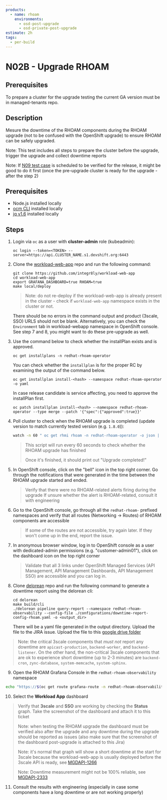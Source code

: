 ```yaml
---
products:
  - name: rhoam
    environments:
      - osd-post-upgrade
      - osd-private-post-upgrade
estimate: 2h
tags:
  - per-build
---
```


# N02B - Upgrade RHOAM

## Prerequisites

To prepare a cluster for the upgrade testing the current GA version must be in managed-tenants repo.

## Description

Mesure the downtime of the RHOAM components during the RHOAM upgrade (not to be confused with the OpenShift upgrade) to ensure RHOAM can be safely upgraded.

Note: This test includes all steps to prepare the cluster before the upgrade, trigger the upgrade and collect downtime reports

Note: If [N09 test case](https://github.com/integr8ly/integreatly-operator/blob/master/test-cases/tests/upgrade/n09-verify-that-upgrades-rollout-can-be-paused.md) is scheduled to be verified for the release, it might be good to do it first (once the pre-upgrade cluster is ready for the upgrade - after the step 2)

## Prerequisites

- Node.js installed locally
- [ocm CLI](https://github.com/openshift-online/ocm-cli/releases) installed locally
- [jq v1.6](https://github.com/stedolan/jq/releases) installed locally

## Steps

1. Login via `oc` as a user with **cluster-admin** role (kubeadmin):

   ```
   oc login --token=<TOKEN> --server=https://api.CLUSTER_NAME.s1.devshift.org:6443
   ```

2. Clone the [workload-web-app](https://github.com/integr8ly/workload-web-app) repo and run the following command:

   ```
   git clone https://github.com/integr8ly/workload-web-app
   cd workload-web-app
   export GRAFANA_DASHBOARD=true RHOAM=true
   make local/deploy
   ```

   > Note: do not re-deploy if the workload-web-app is already present in the cluster - check if `workload-web-app` namespace exists in the cluster or not.

   There should be no errors in the command output and product (3scale, SSO) URLS should not be blank. Alternatively, you can check the `Environment` tab in workload-webapp namespace in OpenShift console. See step 7 and 8, you might want to do these pre-upgrade as well.

3. Use the command below to check whether the installPlan exists and is approved.

   ```
   oc get installplans -n redhat-rhoam-operator
   ```

   You can check whether the `installplan` is for the proper RC by examining the output of the command below.

   ```
   oc get installplan install-<hash> --namespace redhat-rhoam-operator -o yaml
   ```

   In case release candidate is service affecting, you need to approve the installPlan first.

   ```
   oc patch installplan install-<hash> --namespace redhat-rhoam-operator --type merge --patch '{"spec":{"approved":true}}'
   ```

4. Poll cluster to check when the RHOAM upgrade is completed (update version to match currently tested version (e.g. `1.8.0`)):

   ```bash
   watch -n 60 " oc get rhmi rhoam -n redhat-rhoam-operator -o json | jq -r .status.version | grep -q "1.x.x" && echo 'RHOAM Upgrade completed\!'"
   ```

   > This script will run every 60 seconds to check whether the RHOAM upgrade has finished
   >
   > Once it's finished, it should print out "Upgrade completed!"

5. In OpenShift console, click on the "bell" icon in the top right corner. Go through the notifications that were generated in the time between the RHOAM upgrade started and ended.

   > Verify that there were no RHOAM-related alerts firing during the upgrade
   > If unsure whether the alert is RHOAM-related, consult it with engineering

6. Go to the OpenShift console, go through all the `redhat-rhoam-` prefixed namespaces and verify that all routes (Networking -> Routes) of RHOAM components are accessible

   > If some of the routes are not accessible, try again later. If they won't come up in the end, report the issue.

7. In anonymous browser window, log in to OpenShift console as a user with dedicated-admin permissions (e.g. "customer-admin01"), click on the dashboard icon on the top right corner

   > Validate that all 3 links under OpenShift Managed Services (API Management, API Management Dashboards, API Management SSO) are accessible and you can log in.

8. Clone [delorean](https://github.com/integr8ly/delorean) repo and run the following command to generate a downtime report using the delorean cli:

   ```
   cd delorean
   make build/cli
   ./delorean pipeline query-report --namespace redhat-rhoam-observability --config-file ./configurations/downtime-report-config-rhoam.yaml -o <output_dir>
   ```

   There will be a yaml file generated in the output directory. Upload the file to the JIRA issue. Upload the file to this [google drive folder](https://drive.google.com/drive/folders/10Gn8fMiZGgW_34kHlC2n1qigdfJytCpx?usp=sharing)

> Note: the critical 3scale components that _must not_ report any downtime are `apicast-production`, `backend-worker`, and `backend-listener`. On the other hand, the non-critical 3scale components that are ok to experience short downtime (up to 2-3 minutes) are `backend-cron`, `zync-database`, `system-memcache`, `system-sphinx`.

9. Open the RHOAM Grafana Console in the `redhat-rhoam-observability` namespace

```bash
echo "https://$(oc get route grafana-route -n redhat-rhoam-observability -o=jsonpath='{.spec.host}')"
```

10. Select the **Workload App** dashboard

> Verify that **3scale** and **SSO** are working by checking the **Status** graph.
> Take the screenshot of the dashboard and attach it to this ticket
>
> Note: when testing the RHOAM upgrade the dashboard must be verified also after the upgrade and any downtime during the upgrade should be reported as issues (also make sure that the screenshot of the dashboard post-upgrade is attached to this Jira)
>
> Note: it's normal that graph will show a short downtime at the start for 3scale because the workload-web-app is usually deployed before the 3scale API is ready, see [MGDAPI-1266](https://issues.redhat.com/browse/MGDAPI-1266)
>
> Note: Downtime measurement might not be 100% reliable, see [MGDAPI-2333](https://issues.redhat.com/browse/MGDAPI-2333)

11. Consult the results with engineering (especially in case some components have a long downtime or are not working properly)
